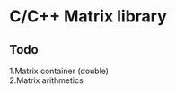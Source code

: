 C/C++ Matrix library
====================

Todo
----
1.Matrix container (double)  
2.Matrix arithmetics  


